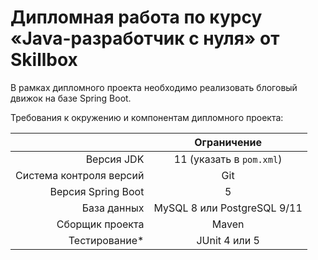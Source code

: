 # Дипломная работа по курсу «Java-разработчик c нуля» от Skillbox

В рамках дипломного проекта необходимо реализовать блоговый движок на базе Spring Boot.

Требования к окружению и компонентам дипломного проекта:

|                         |         Ограничение         |
|------------------------:|:---------------------------:|
|              Версия JDK |   11 (указать в `pom.xml`)  |
| Система контроля версий |             Git             |
|      Версия Spring Boot |              5              |
|             База данных | MySQL 8 или PostgreSQL 9/11 |
|         Сборщик проекта |            Maven            |
|           Тестирование* |        JUnit 4 или 5        |
